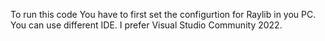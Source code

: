 To run this code You have to first set the configurtion for Raylib in you PC. You can use different IDE. I prefer Visual Studio Community 2022. 
